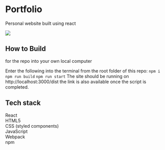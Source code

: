 # Portfolio
Personal website built using react

![](https://i.imgur.com/0vjbFRQ.png)
## How to Build
for the repo into your own local computer

Enter the following into the terminal from the root folder of this repo:
`npm i`
`npm run build`
`npm run start`
The site should be running on http://localhost:3000/dist
the link is also available once the script is completed.

## Tech stack
React  
HTML5  
CSS (styled components)  
JavaScript  
Webpack  
npm  
